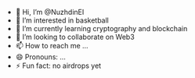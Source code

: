 - 👋 Hi, I’m @NuzhdinEI
- 👀 I’m interested in basketball
- 🌱 I’m currently learning cryptography and blockchain
- 💞️ I’m looking to collaborate on Web3
- 📫 How to reach me ...
- 😄 Pronouns: ...
- ⚡ Fun fact: no airdrops yet

<!---
NuzhdinEI/NuzhdinEI is a ✨ special ✨ repository because its `README.md` (this file) appears on your GitHub profile.
You can click the Preview link to take a look at your changes.
--->
